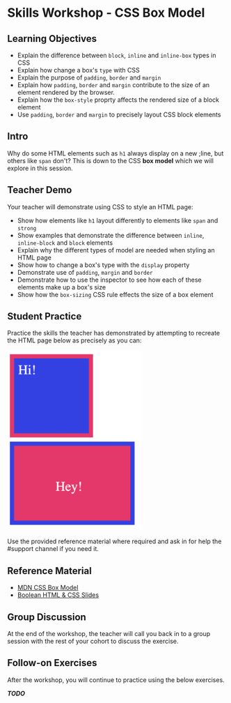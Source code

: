 # Skills Workshop - CSS Box Model
## Learning Objectives
* Explain the difference between `block`, `inline` and `inline-box` types in CSS
* Explain how change a box's `type` with CSS
* Explain the purpose of `padding`, `border` and `margin`
* Explain how `padding`, `border` and `margin` contribute to the size of an element rendered by the browser.
* Explain how the `box-style` proprty affects the rendered size of a block element
* Use `padding`, `border` and `margin` to precisely layout CSS block elements

## Intro
Why do some HTML elements such as `h1` always display on a new ;line, but others like `span` don't? This is down to the CSS **box model** which we will explore in this session.

## Teacher Demo
Your teacher will demonstrate using CSS to style an HTML page:
* Show how elements like `h1` layout differently to elements like `span` and `strong`
* Show examples that  demonstrate the difference between `inline`,  `inline-block` and `block` elements
* Explain why the different types of model are needed when  styling an HTML page
* Show how to change a box's type with the `display` property
* Demonstrate use of `padding`, `margin` and `border`
* Demonstrate how to use the inspector to see how each of these elements make up a box's size
* Show how the `box-sizing` CSS rule effects the size of a box element

## Student Practice
Practice the skills the teacher has demonstrated by attempting to recreate the HTML page below as precisely as you can:

![Box model exercise](images/box-model-exercise.png)

Use the provided reference material where required and ask in for help the #support channel if you need it.

## Reference Material
* [MDN CSS Box Model](https://developer.mozilla.org/en-US/docs/Learn/CSS/Building_blocks/The_box_model)
* [Boolean HTML & CSS  Slides](https://docs.google.com/presentation/d/172PBLG51fwFRL1ucKrsEQGaS_NeG-yX5FFiYIrSUI9A/edit#slide=id.gc15a2380c7_1_132)

## Group Discussion
At the end of the workshop, the teacher will call you back in to a group session with the rest of your cohort to discuss the exercise. 

## Follow-on Exercises
After the workshop, you will continue to practice using the below exercises.

***TODO***